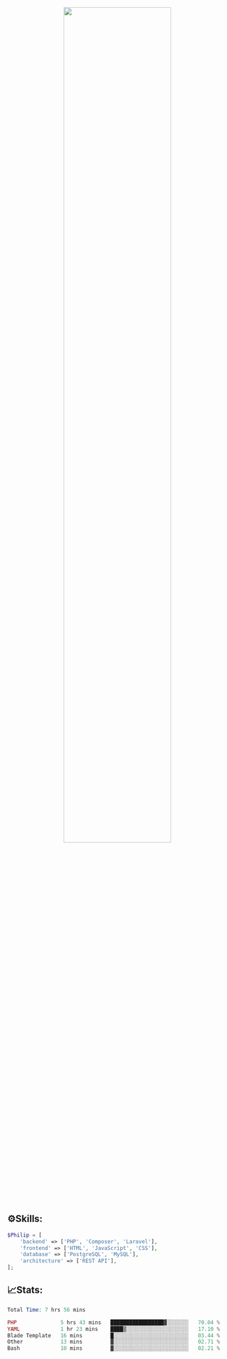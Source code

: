 <div align="center">
<img src="https://readme-typing-svg.demolab.com?font=Inconsolata&weight=500&size=50&duration=4000&pause=300&color=A7A459&center=true&vCenter=true&multiline=true&repeat=false&random=false&width=1300&height=140&lines=Hello,+Привет;I'm+Philip+a+beginner+backend+developer+in+php" width="70%" />
</div>

## ⚙️Skills:
```php
$Philip = [
    'backend' => ['PHP', 'Composer', 'Laravel'],
    'frontend' => ['HTML', 'JavaScript', 'CSS'],
    'database' => ['PostgreSQL', 'MySQL'],
    'architecture' => ['REST API'],
];
```
## 📈Stats:
<!--START_SECTION:waka-->

```PHP
Total Time: 7 hrs 56 mins

PHP              5 hrs 43 mins   █████████████████▓░░░░░░░   70.04 %
YAML             1 hr 23 mins    ████▒░░░░░░░░░░░░░░░░░░░░   17.10 %
Blade Template   16 mins         █░░░░░░░░░░░░░░░░░░░░░░░░   03.44 %
Other            13 mins         ▓░░░░░░░░░░░░░░░░░░░░░░░░   02.71 %
Bash             10 mins         ▓░░░░░░░░░░░░░░░░░░░░░░░░   02.21 %
```

<!--END_SECTION:waka-->

